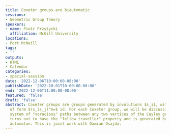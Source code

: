 ```yaml
---
title: Coxeter groups are biautomatic
sessions:
- Geometric Group Theory
speakers:
- name: Piotr Przytycki
  affiliation: McGill University
locations:
- Port McNeill
tags:
- ''
outputs:
- HTML
- Calendar
categories:
- special-session
date: '2022-12-06T10:00:00-08:00'
publishDate: '2022-10-01T10:00:00-08:00'
end: '2022-12-06T11:00:00-08:00'
featured: 'false'
draft: 'false'
abstract: Coxeter groups are groups generated by involutions $s_i$, with the relations
  of form $(s_is_j)^m=$ id. For each Coxeter group, we will be discussing a particular
  system of "voracious" paths between any two vertices of the Cayley graph. This system
  turns out to have the "fellow traveller" property and is generated by a finite state
  automaton. This is joint work with Damian Osajda.
---
```

